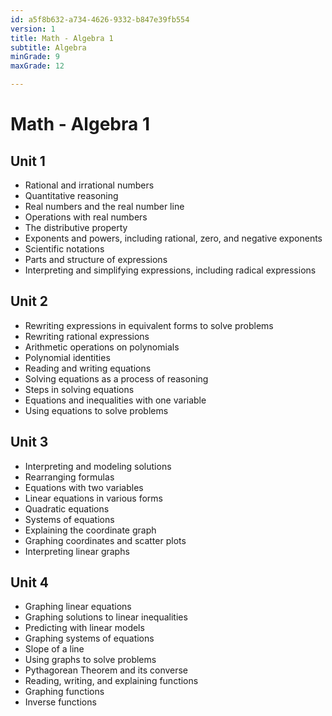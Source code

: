 ```yaml
---
id: a5f8b632-a734-4626-9332-b847e39fb554
version: 1
title: Math - Algebra 1
subtitle: Algebra
minGrade: 9
maxGrade: 12

---
```

# Math - Algebra 1


## Unit 1
* Rational and irrational numbers
* Quantitative reasoning
* Real numbers and the real number line
* Operations with real numbers
* The distributive property
* Exponents and powers, including rational, zero, and negative exponents
* Scientific notations
* Parts and structure of expressions
* Interpreting and simplifying expressions, including radical expressions

## Unit 2
* Rewriting expressions in equivalent forms to solve problems
* Rewriting rational expressions
* Arithmetic operations on polynomials
* Polynomial identities
* Reading and writing equations
* Solving equations as a process of reasoning
* Steps in solving equations
* Equations and inequalities with one variable
* Using equations to solve problems

## Unit 3
* Interpreting and modeling solutions
* Rearranging formulas
* Equations with two variables
* Linear equations in various forms
* Quadratic equations
* Systems of equations
* Explaining the coordinate graph
* Graphing coordinates and scatter plots
* Interpreting linear graphs

## Unit 4
* Graphing linear equations
* Graphing solutions to linear inequalities
* Predicting with linear models
* Graphing systems of equations
* Slope of a line
* Using graphs to solve problems
* Pythagorean Theorem and its converse
* Reading, writing, and explaining functions
* Graphing functions
* Inverse functions